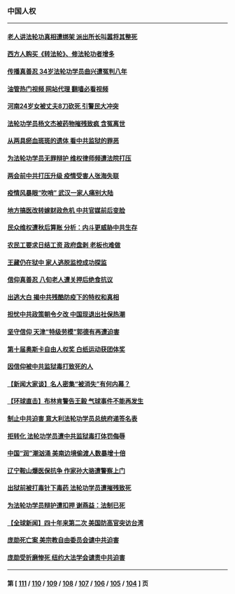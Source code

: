 ### 中国人权
---
#### [老人讲法轮功真相遭绑架 派出所长叫嚣将其整死](../../pages/ncid278/n13939553.md?03010845) 
#### [西方人购买《转法轮》、修法轮功者增多](../../pages/ncid278/n13939369.md?03010845) 
#### [传播真善忍 34岁法轮功学员曲兴遭冤判八年](../../pages/ncid278/n13939536.md?03010845) 
#### [油管热门视频 网站代理 翻墙必看视频](http://138.2.39.72:81/youtube.html?epic-marker?03010845)
#### [河南24岁女被丈夫8刀砍死 引警民大冲突](../../pages/ncid278/n13939491.md?03010845) 
#### [法轮功学员杨文杰被药物摧残致疯 含冤离世](../../pages/ncid278/n13938659.md?03010845) 
#### [从两具瘀血斑斑的遗体 看中共监狱的罪恶](../../pages/ncid278/n13936388.md?03010845) 
#### [为法轮功学员无罪辩护 维权律师频遭法院打压](../../pages/ncid278/n13937296.md?03010845) 
#### [两会前中共打压升级 疫情受害人张海失联](../../pages/ncid278/n13938299.md?03010845) 
#### [疫情风暴眼“吹哨” 武汉一家人痛别大陆](../../pages/ncid278/n13937906.md?03010845) 
#### [地方搞医改转嫁财政危机 中共官媒前后变脸](../../pages/ncid278/n13937798.md?03010845) 
#### [民众维权遭秋后算账 分析：内斗更威胁中共生存](../../pages/ncid278/n13937839.md?03010845) 
#### [农民工要求日结工资 政府盘剥 老板也难做](../../pages/ncid278/n13936819.md?03010845) 
#### [王藏仍在狱中 家人逃脱监控成功探监](../../pages/ncid278/n13937190.md?03010845) 
#### [信仰真善忍 八旬老人遭关押后绝食抗议](../../pages/ncid278/n13935787.md?03010845) 
#### [出逃大白 揭中共残酷防疫下的特权和真相](../../pages/ncid278/n13936151.md?03010845) 
#### [担忧中共政策朝令夕改 中国现退出社保热潮](../../pages/ncid278/n13935078.md?03010845) 
#### [坚守信仰 天津“特级劳模”郭德有再遭迫害](../../pages/ncid278/n13934725.md?03010845) 
#### [第十届奥斯卡自由人权奖 白纸运动获团体奖](../../pages/ncid278/n13934490.md?03010845) 
#### [因信仰被中共监狱毒打致死的人](../../pages/ncid278/n13934141.md?03010845) 
#### [【新闻大家谈】名人密集“被消失”有何内幕？](../../pages/ncid278/n13934185.md?03010845) 
#### [【环球直击】布林肯警告王毅 气球事件不能再发生](../../pages/ncid278/n13933164.md?03010845) 
#### [制止中共迫害 意大利法轮功学员总统府递签名表](../../pages/ncid278/n13933726.md?03010845) 
#### [拒转化 法轮功学员遭中共监狱毒打体罚侮辱](../../pages/ncid278/n13928989.md?03010845) 
#### [中国“润”潮汹涌 美南边境偷渡人数暴增十倍](../../pages/ncid278/n13933536.md?03010845) 
#### [辽宁鞍山爆医保抗争 作家孙大骆遭警察上门](../../pages/ncid278/n13932231.md?03010845) 
#### [出狱前被打毒针下毒药 法轮功学员遭摧残致死](../../pages/ncid278/n13931976.md?03010845) 
#### [为法轮功学员辩护遭扣押 谢燕益：法制已死](../../pages/ncid278/n13932666.md?03010845) 
#### [【全球新闻】四十年来第二次 美国防高官突访台湾](../../pages/ncid278/n13932229.md?03010845) 
#### [庞勋死亡案 美宗教自由委员会谴中共迫害](../../pages/ncid278/n13932260.md?03010845) 
#### [庞勋受折磨惨死 纽约大法学会谴责中共迫害](../../pages/ncid278/n13932240.md?03010845) 

---
#### 第 [ [111](./111.md?03010845) / [110](./110.md?03010845) / [109](./109.md?03010845) / [108](./108.md?03010845) / [107](./107.md?03010845) / [106](./106.md?03010845) / [105](./105.md?03010845) / [104](./104.md?03010845) ] 页
